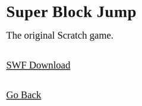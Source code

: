<html>
<style>
		h3 {
			font-family: AppleKid;
			line-height: 1;
			letter-spacing: 0.8px;
		}
		h2 {
			font-family: AppleKid;
			line-height: 1;
			letter-spacing: 0.8px;
		}
		h1 {
			font-family: AppleKid;
			line-height: 1;
			letter-spacing: 0.8px;
		}
		@font-face {
			font-family: AppleKid;
			src: url('../../images/Apple-Kid.woff2') format('woff2'),
				url('../../images/Apple-Kid.woff') format('woff');
			font-weight: normal;
			font-style: normal;
		}
        p.small {
            line-height: 1;
        }
		.mainContent {
			font-family: AppleKid;
			font-size: 20pt;
			line-height: 1;
		}
</style>
<body>
<div class="mainContent">
<h1 style="font-size:32pt">Super Block Jump</h1>
<p>The original Scratch game.</p><br />
<script src='https://sulfurous.aau.at/js/embed.js?id=33047346&resolution-x=960&resolution-y=480&auto-start=true&light-content=false'></script>
<a href="../../downloads/Super Block Jump.swf">SWF Download</a><br />
<br />
<br />
<a href="..">Go Back</a><br />
</div>
</body>
</html>